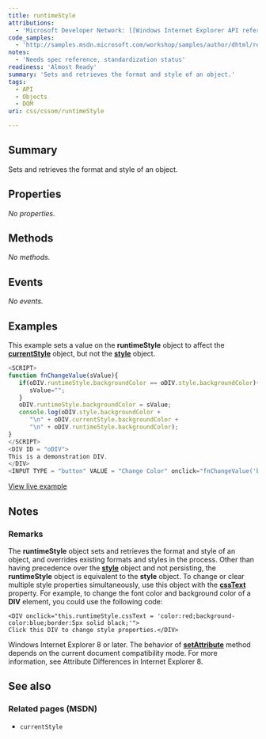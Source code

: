 ```yaml
---
title: runtimeStyle
attributions:
  - 'Microsoft Developer Network: [[Windows Internet Explorer API reference](http://msdn.microsoft.com/en-us/library/ie/hh828809%28v=vs.85%29.aspx) Article]'
code_samples:
  - 'http://samples.msdn.microsoft.com/workshop/samples/author/dhtml/refs/runtimeStyle.htm'
notes:
  - 'Needs spec reference, standardization status'
readiness: 'Almost Ready'
summary: 'Sets and retrieves the format and style of an object.'
tags:
  - API
  - Objects
  - DOM
uri: css/cssom/runtimeStyle

---
```

## Summary

Sets and retrieves the format and style of an object.

## Properties

*No properties.*

## Methods

*No methods.*

## Events

*No events.*

## Examples

This example sets a value on the **runtimeStyle** object to affect the [**currentStyle**](/css/cssom/currentStyle) object, but not the [**style**](/css/cssom/style) object.

``` js
<SCRIPT>
function fnChangeValue(sValue){
   if(oDIV.runtimeStyle.backgroundColor == oDIV.style.backgroundColor){
      sValue="";
   }
   oDIV.runtimeStyle.backgroundColor = sValue;
   console.log(oDIV.style.backgroundColor +
      "\n" + oDIV.currentStyle.backgroundColor +
      "\n" + oDIV.runtimeStyle.backgroundColor);
}
</SCRIPT>
<DIV ID = "oDIV">
This is a demonstration DIV.
</DIV>
<INPUT TYPE = "button" VALUE = "Change Color" onclick="fnChangeValue('blue')">
```

[View live example](http://samples.msdn.microsoft.com/workshop/samples/author/dhtml/refs/runtimeStyle.htm)

## Notes

### Remarks

The **runtimeStyle** object sets and retrieves the format and style of an object, and overrides existing formats and styles in the process. Other than having precedence over the [**style**](/css/cssom/style) object and not persisting, the **runtimeStyle** object is equivalent to the **style** object. To change or clear multiple style properties simultaneously, use this object with the [**cssText**](/css/cssom/styleSheet/cssText) property. For example, to change the font color and background color of a **DIV** element, you could use the following code:

    <DIV onclick="this.runtimeStyle.cssText = 'color:red;background-color:blue;border:5px solid black;'">
    Click this DIV to change style properties.</DIV>

Windows Internet Explorer 8 or later. The behavior of [**setAttribute**](/dom/Element/setAttribute) method depends on the current document compatibility mode. For more information, see Attribute Differences in Internet Explorer 8.

## See also

### Related pages (MSDN)

-   `currentStyle`
